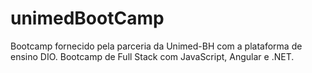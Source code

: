 # unimedBootCamp
 Bootcamp fornecido pela parceria da Unimed-BH com a plataforma de ensino DIO. Bootcamp de Full Stack com JavaScript, Angular e .NET.
